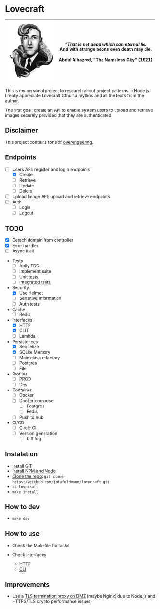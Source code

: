 # Lovecraft

| <img src="docs/lovecraft.png" alt="Lovecraft" height="200" style="display: inline"/> | <i>"That is not dead which can eternal lie.</i> <br> And with strange aeons even death may die. <br><br> Abdul Alhazred, "The Nameless City" (1921) |
| - | - |

This is my personal project to research about project patterns in Node.js <br> I really appreciate Lovecraft Cthulhu mythos and all the texts from the author.

The first goal: create an API to enable system users to upload and retrieve images securely provided that they are authenticated.

## Disclaimer

This project contains tons of [overengeering](https://en.wikipedia.org/wiki/Overengineering).

## Endpoints

-  [ ] Users API: register and login endpoints
  - [x] Create
  - [ ] Retrieve
  - [ ] Update
  - [ ] Delete
-  [ ] Upload Image API: upload and retrieve endpoints
-  [ ] Auth
  - [ ] Login
  - [ ] Logout

## TODO

- [x] Detach domain from controller
- [x] Error handler
- [ ] Async it all

- Tests
  - [ ] Aplly TDD
  - [ ] Implement suite
  - [ ] Unit tests
  - [ ] [Integrated tests](https://www.quora.com/What-is-the-difference-between-integration-tests-and-integrated-tests)
  
- Security
  - [x] Use Helmet
  - [ ] Sensitive information
  - [ ] Auth tests

- Cache
  - [ ] Redis

- Interfaces
  - [x] HTTP
  - [x] CLIT
  - [ ] Lambda

- Persistences
  - [x] Sequelize
  - [x] SQLite Memory
  - [ ] Main class refactory
  - [ ] Postgres
  - [ ] File
 
- Profiles
  - [ ] PROD
  - [ ] Dev
 
- Container
  - [ ] Docker
  - [ ] Docker compose
    - [ ] Postgres
    - [ ] Redis
  - [ ] Push to hub
 
 - CI/CD
   - [ ] Circle CI
   - [ ] Version generation
     - [ ] Diff log

## Instalation

- [Install GIT](https://git-scm.com/book/en/v2/Getting-Started-Installing-Git)
- [Install NPM and Node](https://nodejs.org/en/download/)
- [Clone the repo](https://help.github.com/en/articles/which-remote-url-should-i-use): `git clone https://github.com/jotafeldmann/lovecraft.git`
- `cd lovecraft`
- `make install`

## How to dev

- `make dev`

## How to use

- Check the Makefile for tasks

- Check interfaces
  - [HTTP](./source/app/interfaces/http/README.md)
  - [CLI](./source/app/interfaces/cli/README.md)


## Improvements

- Use a [TLS termination proxy on DMZ](https://en.wikipedia.org/wiki/TLS_termination_proxy) (maybe Nginx) due to Node.js and HTTPS/TLS crypto performance issues
